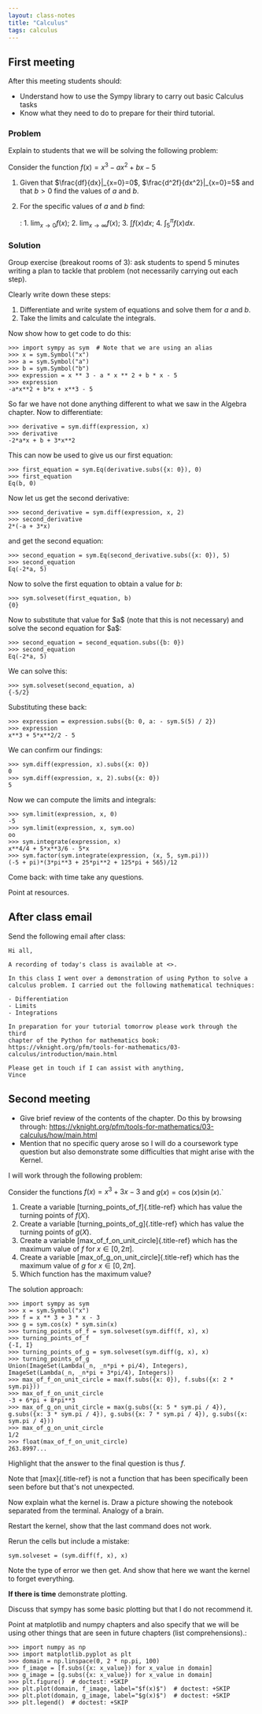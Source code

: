 ```yaml
---
layout: class-notes
title: "Calculus"
tags: calculus
---
```


## First meeting

After this meeting students should:

- Understand how to use the Sympy library to carry out basic Calculus
  tasks
- Know what they need to do to prepare for their third tutorial.

### Problem

Explain to students that we will be solving the following problem:

Consider the function $f(x)= x ^ 3 - ax ^ 2 + bx - 5$

1.  Given that $\frac{df}{dx}|_{x=0}=0$, $\frac{d^2f}{dx^2}|_{x=0}=5$
    and that $b>0$ find the values of $a$ and $b$.

2.  For the specific values of $a$ and $b$ find:

    : 1. $\lim_{x\to 0}f(x)$; 2. $\lim_{x\to \infty}f(x)$; 3. $\int f(x) dx$; 4. $\int_{5}^{\pi} f(x) dx$.

### Solution

Group exercise (breakout rooms of 3): ask students to spend 5 minutes
writing a plan to tackle that problem (not necessarily carrying out each
step).

Clearly write down these steps:

1.  Differentiate and write system of equations and solve them for $a$
    and $b$.
2.  Take the limits and calculate the integrals.

Now show how to get code to do this:

    >>> import sympy as sym  # Note that we are using an alias
    >>> x = sym.Symbol("x")
    >>> a = sym.Symbol("a")
    >>> b = sym.Symbol("b")
    >>> expression = x ** 3 - a * x ** 2 + b * x - 5
    >>> expression
    -a*x**2 + b*x + x**3 - 5

So far we have not done anything different to what we saw in the Algebra
chapter. Now to differentiate:

    >>> derivative = sym.diff(expression, x)
    >>> derivative
    -2*a*x + b + 3*x**2

This can now be used to give us our first equation:

    >>> first_equation = sym.Eq(derivative.subs({x: 0}), 0)
    >>> first_equation
    Eq(b, 0)

Now let us get the second derivative:

    >>> second_derivative = sym.diff(expression, x, 2)
    >>> second_derivative
    2*(-a + 3*x)

and get the second equation:

    >>> second_equation = sym.Eq(second_derivative.subs({x: 0}), 5)
    >>> second_equation
    Eq(-2*a, 5)

Now to solve the first equation to obtain a value for $b$:

    >>> sym.solveset(first_equation, b)
    {0}

Now to substitute that value for \$a\$ (note that this is not necessary)
and solve the second equation for \$a\$:

    >>> second_equation = second_equation.subs({b: 0})
    >>> second_equation
    Eq(-2*a, 5)

We can solve this:

    >>> sym.solveset(second_equation, a)
    {-5/2}

Substituting these back:

    >>> expression = expression.subs({b: 0, a: - sym.S(5) / 2})
    >>> expression
    x**3 + 5*x**2/2 - 5

We can confirm our findings:

    >>> sym.diff(expression, x).subs({x: 0})
    0
    >>> sym.diff(expression, x, 2).subs({x: 0})
    5

Now we can compute the limits and integrals:

    >>> sym.limit(expression, x, 0)
    -5
    >>> sym.limit(expression, x, sym.oo)
    oo
    >>> sym.integrate(expression, x)
    x**4/4 + 5*x**3/6 - 5*x
    >>> sym.factor(sym.integrate(expression, (x, 5, sym.pi)))
    (-5 + pi)*(3*pi**3 + 25*pi**2 + 125*pi + 565)/12

Come back: with time take any questions.

Point at resources.

## After class email

Send the following email after class:

    Hi all,

    A recording of today's class is available at <>.

    In this class I went over a demonstration of using Python to solve a
    calculus problem. I carried out the following mathematical techniques:

    - Differentiation
    - Limits
    - Integrations

    In preparation for your tutorial tomorrow please work through the third
    chapter of the Python for mathematics book:
    https://vknight.org/pfm/tools-for-mathematics/03-calculus/introduction/main.html

    Please get in touch if I can assist with anything,
    Vince

## Second meeting

- Give brief review of the contents of the chapter. Do this by
  browsing through:
  <https://vknight.org/pfm/tools-for-mathematics/03-calculus/how/main.html>
- Mention that no specific query arose so I will do a coursework type
  question but also demonstrate some difficulties that might arise
  with the Kernel.

I will work through the following problem:

Consider the functions $f(x) = x ^ 3 + 3x - 3$ and $g(x) = \cos(x)
\sin(x)$.\`

1.  Create a variable [turning_points_of_f]{.title-ref} which has value
    the turning points of $f(X)$.
2.  Create a variable [turning_points_of_g]{.title-ref} which has value
    the turning points of $g(X)$.
3.  Create a variable [max_of_f_on_unit_circle]{.title-ref} which has
    the maximum value of $f$ for $x\in[0, 2\pi]$.
4.  Create a variable [max_of_g_on_unit_circle]{.title-ref} which has
    the maximum value of $g$ for $x\in[0, 2\pi]$.
5.  Which function has the maximum value?

The solution approach:

    >>> import sympy as sym
    >>> x = sym.Symbol("x")
    >>> f = x ** 3 + 3 * x - 3
    >>> g = sym.cos(x) * sym.sin(x)
    >>> turning_points_of_f = sym.solveset(sym.diff(f, x), x)
    >>> turning_points_of_f
    {-I, I}
    >>> turning_points_of_g = sym.solveset(sym.diff(g, x), x)
    >>> turning_points_of_g
    Union(ImageSet(Lambda(_n, _n*pi + pi/4), Integers), ImageSet(Lambda(_n, _n*pi + 3*pi/4), Integers))
    >>> max_of_f_on_unit_circle = max(f.subs({x: 0}), f.subs({x: 2 * sym.pi}))
    >>> max_of_f_on_unit_circle
    -3 + 6*pi + 8*pi**3
    >>> max_of_g_on_unit_circle = max(g.subs({x: 5 * sym.pi / 4}), g.subs({x: 3 * sym.pi / 4}), g.subs({x: 7 * sym.pi / 4}), g.subs({x: sym.pi / 4}))
    >>> max_of_g_on_unit_circle
    1/2
    >>> float(max_of_f_on_unit_circle)
    263.8997...

Highlight that the answer to the final question is thus $f$.

Note that [max]{.title-ref} is not a function that has been specifically
been seen before but that\'s not unexpected.

Now explain what the kernel is. Draw a picture showing the notebook
separated from the terminal. Analogy of a brain.

Restart the kernel, show that the last command does not work.

Rerun the cells but include a mistake:

    sym.solveset = (sym.diff(f, x), x)

Note the type of error we then get. And show that here we want the
kernel to forget everything.

**If there is time** demonstrate plotting.

Discuss that sympy has some basic plotting but that I do not recommend
it.

Point at matplotlib and numpy chapters and also specify that we will be
using other things that are seen in future chapters (list
comprehensions).:

    >>> import numpy as np
    >>> import matplotlib.pyplot as plt
    >>> domain = np.linspace(0, 2 * np.pi, 100)
    >>> f_image = [f.subs({x: x_value}) for x_value in domain]
    >>> g_image = [g.subs({x: x_value}) for x_value in domain]
    >>> plt.figure()  # doctest: +SKIP
    >>> plt.plot(domain, f_image, label="$f(x)$")  # doctest: +SKIP
    >>> plt.plot(domain, g_image, label="$g(x)$")  # doctest: +SKIP
    >>> plt.legend()  # doctest: +SKIP
